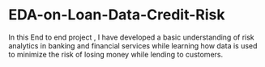  # EDA-on-Loan-Data-Credit-Risk
 In this End to end project , I have developed a basic understanding of risk analytics in banking and financial services 
 while learning how data is used to minimize the risk of losing money while lending to customers.
